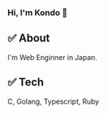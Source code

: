 ### Hi, I'm Kondo 👋

## :white_check_mark: About 
I'm Web Enginner in Japan.

## :white_check_mark: Tech
C, Golang, Typescript, Ruby

